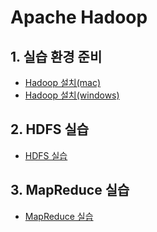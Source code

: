 # Apache Hadoop
## 1. 실습 환경 준비
- [Hadoop 설치(mac)](./01-Hadoop_설치_mac.md)
- [Hadoop 설치(windows)](./01-Hadoop_설치_windows.md)

## 2. HDFS 실습
- [HDFS 실습](./02-HDFS_실습.md)

## 3. MapReduce 실습
- [MapReduce 실습](./02-mapreduce/README.md)
